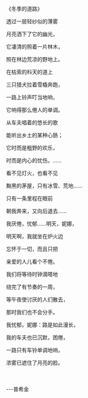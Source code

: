 《冬季的道路》

透过一层轻纱似的薄雾<br>

月亮洒下了它的幽光，<br>

它凄清的照着一片林木，<br>

照在林边荒凉的野地上。<br>

在枯索的科天的道上<br>

三只猎犬拉着雪橇奔跑，<br>

一路上铃声叮当地响，<br>

它响得那么倦人的单调。<br>

从车夫唱着的悠长的歌<br>

能听出乡土的某种心肠；<br>

它时而是粗野的欢乐，<br>

时而是内心的忧伤。……<br>

看不见灯火，也看不见<br>

黝黑的茅屋，只有冰雪、荒地……<br>

只有一条里程在眼前<br>

朝我奔来，又向后退去……<br>

我厌倦，忧郁……明天，妮娜，<br>

明天啊，我就坐在炉火边<br>

忘怀于一切，而且只把<br>

亲爱的人儿看个不倦。<br>

我们将等待时钟滴嗒地<br>

绕完了有节奏的一周，<br>

等午夜使讨厌的人们散去，<br>

那时我们也不会分手。<br>

我忧郁，妮娜：路是如此漫长，<br>

我的车夫也已沉默，困倦，<br>

一路只有车铃单调地响，<br>

浓雾已遮住了月亮的脸。<br><br><br><br>
---普希金